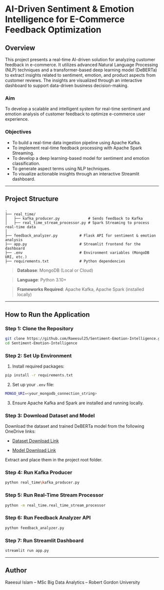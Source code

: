 # AI-Driven Sentiment & Emotion Intelligence for E-Commerce Feedback Optimization

## Overview

This project presents a real-time AI-driven solution for analyzing customer feedback in e-commerce. It utilizes advanced Natural Language Processing (NLP) techniques and a transformer-based deep learning model (DeBERTa) to extract insights related to sentiment, emotion, and product aspects from customer reviews. The insights are visualized through an interactive dashboard to support data-driven business decision-making.

### Aim

To develop a scalable and intelligent system for real-time sentiment and emotion analysis of customer feedback to optimize e-commerce user experience.

### Objectives

- To build a real-time data ingestion pipeline using Apache Kafka.
- To implement real-time feedback processing with Apache Spark Streaming.
- To develop a deep learning-based model for sentiment and emotion classification.
- To generate aspect terms using NLP techniques.
- To visualize actionable insights through an interactive Streamlit dashboard.

---

## Project Structure

```
.
├── real_time/
│   ├── kafka_producer.py             # Sends feedback to Kafka
│   ├── real_time_stream_processor.py # Spark Streaming to process real-time data
│   
├── feedback_analyzer.py          # Flask API for sentiment & emotion analysis
├── app.py                        # Streamlit frontend for the dashboard
├── .env                          # Environment variables (MongoDB URI, etc.)
├── requirements.txt              # Python dependencies
```

> **Database**: MongoDB (Local or Cloud)

> **Language**: Python 3.10+

> **Frameworks Required**: Apache Kafka, Apache Spark (installed locally)

---

## How to Run the Application

### Step 1: Clone the Repository

```bash
git clone https://github.com/Raeesul25/Sentiment-Emotion-Intelligence.git
cd Sentiment-Emotion-Intelligence
```

### Step 2: Set Up Environment

1. Install required packages:

```bash
pip install -r requirements.txt
```

2. Set up your `.env` file:

```bash
MONGO_URI=<your_mongodb_connection_string>
```

3. Ensure Apache Kafka and Spark are installed and running locally.

### Step 3: Download Dataset and Model

Download the dataset and trained DeBERTa model from the following OneDrive links:

- [Dataset Download Link](https://liverguac-my.sharepoint.com/:f:/g/personal/r_sally-zulfikar_rgu_ac_uk/Ep7Zy-8BCf9NmVRd75rMpBgBk1TIulvem3HhxM9ZtNDMSg?e=4x99EN)

- [Model Download Link](https://liverguac-my.sharepoint.com/:f:/g/personal/r_sally-zulfikar_rgu_ac_uk/EgJob1UWfDpImo8vMXt3IPMBNidQbzIgOIsXanK-3cseyQ?e=fCCE8A)

Extract and place them in the project root folder.

### Step 4: Run Kafka Producer

```bash
python real_time\kafka_producer.py
```

### Step 5: Run Real-Time Stream Processor

```bash
python -m real_time.real_time_stream_processor
```

### Step 6: Run Feedback Analyzer API

```bash
python feedback_analyzer.py
```

### Step 7: Run Streamlit Dashboard

```bash
streamlit run app.py
```

---

## Author

Raeesul Islam – MSc Big Data Analytics – Robert Gordon University